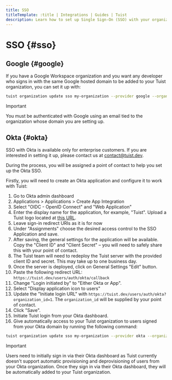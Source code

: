 ```yaml
---
title: SSO
titleTemplate: :title | Integrations | Guides | Tuist
description: Learn how to set up Single Sign-On (SSO) with your organization.
---
```


# SSO {#sso}

## Google {#google}

If you have a Google Workspace organization and you want any developer who signs in with the same Google hosted domain to be added to your Tuist organization, you can set it up with:
```bash
tuist organization update sso my-organization --provider google --organization-id my-google-domain.com
```

> [!IMPORTANT]
> You must be authenticated with Google using an email tied to the organization whose domain you are setting up.

## Okta {#okta}

SSO with Okta is available only for enterprise customers. If you are interested in setting it up, please contact us at [contact@tuist.dev](mailto:contact@tuist.dev).

During the process, you will be assigned a point of contact to help you set up the Okta SSO.

Firstly, you will need to create an Okta application and configure it to work with Tuist:
1. Go to Okta admin dashboard
2. Applications > Applications > Create App Integration
3. Select "OIDC - OpenID Connect" and "Web Application"
4. Enter the display name for the application, for example, "Tuist". Upload a Tuist logo located at [this URL](https://tuist.dev/images/tuist_dashboard.png).
5. Leave sign-in redirect URIs as it is for now
6. Under "Assignments" choose the desired access control to the SSO Application and save.
7. After saving, the general settings for the application will be available. Copy the "Client ID" and "Client Secret" – you will need to safely share this with your point of contact.
8. The Tuist team will need to redeploy the Tuist server with the provided client ID and secret. This may take up to one business day.
9. Once the server is deployed, click on General Settings "Edit" button.
10. Paste the following redirect URL: `https://tuist.dev/users/auth/okta/callback`
13. Change "Login initiated by" to "Either Okta or App".
14. Select "Display application icon to users"
15. Update the "Initiate login URL" with `https://tuist.dev/users/auth/okta?organization_id=1`. The `organization_id` will be supplied by your point of contact.
16. Click "Save".
17. Initiate Tuist login from your Okta dashboard.
18. Give automatically access to your Tuist organization to users signed from your Okta domain by running the following command:
```bash
tuist organization update sso my-organization --provider okta --organization-id my-okta-domain.com
```

> [!IMPORTANT]
> Users need to initially sign in via their Okta dashboard as Tuist currently doesn't support automatic provisioning and deprovisioning of users from your Okta organization. Once they sign in via their Okta dashboard, they will be automatically added to your Tuist organization.
